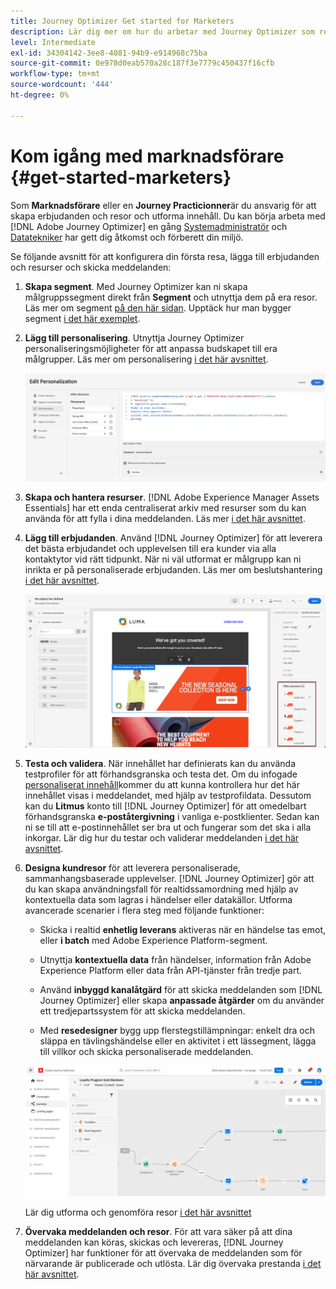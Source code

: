 ```yaml
---
title: Journey Optimizer Get started for Marketers
description: Lär dig mer om hur du arbetar med Journey Optimizer som resande
level: Intermediate
exl-id: 34304142-3ee8-4081-94b9-e914968c75ba
source-git-commit: 0e978d0eab570a28c187f3e7779c450437f16cfb
workflow-type: tm+mt
source-wordcount: '444'
ht-degree: 0%

---
```


# Kom igång med marknadsförare {#get-started-marketers}

Som **Marknadsförare** eller en **Journey Practicionner**&#x200B;är du ansvarig för att skapa erbjudanden och resor och utforma innehåll. Du kan börja arbeta med [!DNL Adobe Journey Optimizer] en gång [Systemadministratör](administrator.md) och [Datatekniker](data-engineer.md) har gett dig åtkomst och förberett din miljö.

Se följande avsnitt för att konfigurera din första resa, lägga till erbjudanden och resurser och skicka meddelanden:

1. **Skapa segment**. Med Journey Optimizer kan ni skapa målgruppssegment direkt från **Segment** och utnyttja dem på era resor.  Läs mer om segment [på den här sidan](../../segment/about-segments.md). Upptäck hur man bygger segment [i det här exemplet](../../segment/creating-a-segment.md).

1. **Lägg till personalisering**. Utnyttja Journey Optimizer personaliseringsmöjligheter för att anpassa budskapet till era målgrupper. Läs mer om personalisering [i det här avsnittet](../../personalization/personalize.md).

   ![](../assets/perso_ee2.png)

1. **Skapa och hantera resurser**. [!DNL Adobe Experience Manager Assets Essentials] har ett enda centraliserat arkiv med resurser som du kan använda för att fylla i dina meddelanden. Läs mer [i det här avsnittet](../../design/assets-essentials.md).

1. **Lägg till erbjudanden**. Använd [!DNL Journey Optimizer] för att leverera det bästa erbjudandet och upplevelsen till era kunder via alla kontaktytor vid rätt tidpunkt. När ni väl utformat er målgrupp kan ni inrikta er på personaliserade erbjudanden. Läs mer om beslutshantering [i det här avsnittet](../../offers/get-started/starting-offer-decisioning.md).

   ![](../assets/offers-e2e-offers-displayed.png)

1. **Testa och validera**. När innehållet har definierats kan du använda testprofiler för att förhandsgranska och testa det. Om du infogade [personaliserat innehåll](../../personalization/personalize.md)kommer du att kunna kontrollera hur det här innehållet visas i meddelandet, med hjälp av testprofildata. Dessutom kan du **Litmus** konto till [!DNL Journey Optimizer] för att omedelbart förhandsgranska **e-poståtergivning** i vanliga e-postklienter. Sedan kan ni se till att e-postinnehållet ser bra ut och fungerar som det ska i alla inkorgar. Lär dig hur du testar och validerar meddelanden [i det här avsnittet](../../design/preview.md).

1. **Designa kundresor** för att leverera personaliserade, sammanhangsbaserade upplevelser. [!DNL Journey Optimizer] gör att du kan skapa användningsfall för realtidssamordning med hjälp av kontextuella data som lagras i händelser eller datakällor. Utforma avancerade scenarier i flera steg med följande funktioner:

   * Skicka i realtid **enhetlig leverans** aktiveras när en händelse tas emot, eller **i batch** med Adobe Experience Platform-segment.

   * Utnyttja **kontextuella data** från händelser, information från Adobe Experience Platform eller data från API-tjänster från tredje part.

   * Använd **inbyggd kanalåtgärd** för att skicka meddelanden som [!DNL Journey Optimizer] eller skapa **anpassade åtgärder** om du använder ett tredjepartssystem för att skicka meddelanden.

   * Med **resedesigner** bygg upp flerstegstillämpningar: enkelt dra och släppa en tävlingshändelse eller en aktivitet i ett lässegment, lägga till villkor och skicka personaliserade meddelanden.

   ![](../assets/journey-design.png)

   Lär dig utforma och genomföra resor [i det här avsnittet](../../building-journeys/journey-gs.md)

1. **Övervaka meddelanden och resor**. För att vara säker på att dina meddelanden kan köras, skickas och levereras, [!DNL Journey Optimizer] har funktioner för att övervaka de meddelanden som för närvarande är publicerade och utlösta. Lär dig övervaka prestanda [i det här avsnittet](../../reports/global-report.md).
